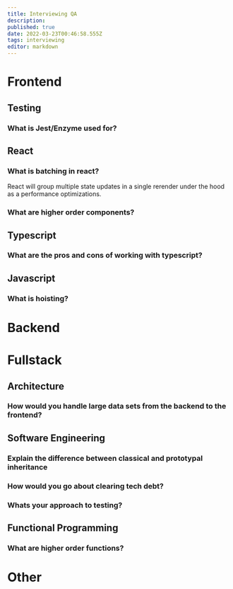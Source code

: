 ```yaml
---
title: Interviewing QA
description: 
published: true
date: 2022-03-23T00:46:58.555Z
tags: interviewing
editor: markdown
---
```


# Frontend
## Testing
### What is Jest/Enzyme used for?
## React
### What is batching in react?
React will group multiple state updates in a single rerender under the hood as a performance optimizations.
### What are higher order components?
## Typescript
### What are the pros and cons of working with typescript?
## Javascript
### What is hoisting?
# Backend

# Fullstack
## Architecture
### How would you handle large data sets from the backend to the frontend?
## Software Engineering
### Explain the difference between classical and prototypal inheritance
### How would you go about clearing tech debt?
### Whats your approach to testing?
## Functional Programming
### What are higher order functions?
# Other
